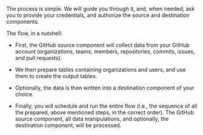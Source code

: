The process is simple. We will guide you through it, and, when needed, ask you to provide your credentials, and authorize the source and destination components.

The flow, in a nutshell:

- First, the GitHub source component will collect data from your GitHub account (organizations, teams, members, repositories, commits, issues, and pull requests).

- We then prepare tables containing organizations and users, and use them to create the output tables. 

- Optionally, the data is then written into a destination component of your choice.

- Finally, you will schedule and run the entire flow (i.e., the sequence of all the prepared, above mentioned steps, in the correct order). The GitHub source component, all data manipulations, and optionally, the destination component, will be processed.

